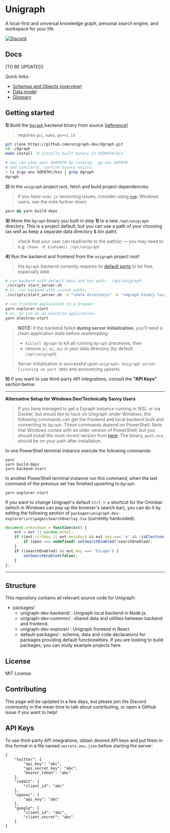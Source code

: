 # Unigraph

A local-first and universal knowledge graph, personal search engine, and workspace for your life.

[![Discord](https://img.shields.io/discord/835194192044621885.svg?label=&logo=discord&logoColor=ffffff&color=7389D8&labelColor=6A7EC2)](https://discord.gg/vDTkKar5Vz)

## Docs

[TO BE UPDATED]

Quick links:

- [Schemas and Objects (overview)](./docs/architectural/schemas_and_objects.md)
- [Data model](./docs/architectural/data_model.md)
- [Glossary](./docs/glossary.md)

## Getting started

**1)** Build the [`Dgraph`](https://github.com/unigraph-dev/dgraph) backend binary from source [[reference](https://github.com/unigraph-dev/dgraph#install-from-source)]

> requires `gcc`, `make`, `go>=1.13`

```bash
git clone https://github.com/unigraph-dev/dgraph.git
cd ./dgraph
make install  # installs built binary in $GOPATH/bin
```

```bash
# you can view your $GOPATH by running:  go env GOPATH
# and similarly, confirm binary exists:
> ls $(go env GOPATH)/bin | grep dgraph
dgraph
```


**2)** In the `unigraph` project root, fetch and build project dependencies:

> if you have `node.js` versioning issues, consider using [`nvm`](https://github.com/nvm-sh/nvm). Windows users, see the note further down.

```bash
yarn && yarn build-deps
```

**3)** Move the `Dgraph` binary you built in step **1)** to a new `/opt/unigraph` directory. This is a project default, but you can use a path of your choosing (as well as keep a separate data directory & bin path).

> check that your user can read/write to the path(s) — you may need to e.g. `chown -R $(whoami) /opt/unigraph`

**4)** Run the backend and frontend from the `unigraph` project root!

> the `Dgraph` backend currently requires its [default ports](https://dgraph.io/docs/deploy/ports-usage/#default-ports-used-by-different-nodes) to be free, especially `8080`.


```bash
# run backend with default data and bin path:  /opt/unigraph
./scripts start_server.sh
# or, run backend with custom paths:
./scripts/start_server.sh -d "<data directory>" -b "<dgraph binary location>"
```


```bash
# run frontend application in a browser:
yarn explorer-start
# or, to run as an electron application:
yarn electron-start
```

> **NOTE:** if the backend failed **during server initialization**, you'll need a clean application state before reattempting:
>
>- `killall dgraph` to kill all running `dgraph` processes, then
>- remove `p/`, `w/`, `zw/` in your data directory (by default `/opt/unigraph`)

> Server initialization is successful upon `unigraph> Unigraph server listening on port 3001` and announcing upserts.


**5)** If you want to use third-party API integrations, consult the **"**API Keys**"** section below.

----
**Alternative Setup for Windows Dev/Technically Savvy Users**
> If you have managed to get a Dgraph instance running in WSL or via Docker, but would like to hack on Unigraph under Windows, the following commands can get the frontend and local backend built and connecting to `Dgraph`. These commands depend on PowerShell. Note that Windows comes with an older version of PowerShell, but you should install the most recent version from [here](https://github.com/PowerShell/PowerShell/releases). The binary, `pwsh.exe`, should be on your path after installation. 

In one PowerShell terminal instance execute the following commands:
```
yarn
yarn build-deps
yarn backend-start
```

In another PowerShell terminal instance run this command, when the last command of the previous set has finished upserting to `Dgraph`:
```
yarn explorer-start
```
If you want to change Unigraph's default `Ctrl + e` shortcut for the Omnibar (which in Windows can pop up the browser's search bar), you can do it by editing the following section of `packages\unigraph-dev-explorer\src\pages\SearchOverlay.tsx` (currently hardcoded):

```typescript
document.onkeydown = function(evt) {
    evt = evt || window.event;
    if ((evt.ctrlKey || evt.metaKey) && evt.key === 'e' && !isElectron()) {
        if (open === undefined) setSearchEnabled(!searchEnabled);
    }
    if ((searchEnabled) && evt.key === 'Escape') {
        setSearchEnabled(false);
    }
};
```

----


## Structure

This repository contains all relevant source code for Unigraph:

- packages/
    * unigraph-dev-backend/ : Unigraph local backend in Node.js.
    * unigraph-dev-common/ : shared data and utilities between backend and frontend.
    * unigraph-dev-explorer/ : Unigraph frontend in React.
    * default-packages/ : schema, data and code declarations for packages providing default functionalities. If you are looking to build packages, you can study example projects here.

## License

MIT License.

## Contributing

This page will be updated in a few days, but please join the Discord community in the mean time to talk about contributing, or open a GitHub issue if you want to help!

## API Keys

To use third-party API integrations, obtain desired API keys and put them in this format in a file named `secrets.env.json` before starting the server:

```
{
    "twitter": {
        "api_key": "abc",
        "api_secret_key": "abc",
        "bearer_token": "abc"
    },
    "reddit": {
        "client_id": "abc"
    },
    "openai": {
        "api_key": "abc"
    },
    "google": {
        "client_id": "abc",
        "client_secret": "abc"
    }
}
```
